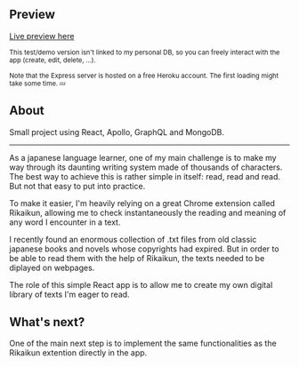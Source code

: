 ## Preview
[Live preview here](https://orasq.github.io/japanese-reader/#/)

<sup>This test/demo version isn't linked to my personal DB, so you can freely interact with the app (create, edit, delete, ...).<sup>

<sup>Note that the Express server is hosted on a free Heroku account. The first loading might take some time. 💤 <sup>

## About
Small project using React, Apollo, GraphQL and MongoDB.

---

As a japanese language learner, one of my main challenge is to make my way through its daunting writing system made of thousands of characters.
The best way to achieve this is rather simple in itself: read, read and read. But not that easy to put into practice.

To make it easier, I'm heavily relying on a great Chrome extension called Rikaikun, allowing me to check instantaneously the reading and meaning of any word I encounter in a text.

I recently found an enormous collection of .txt files from old classic japanese books and novels whose copyrights had expired.
But in order to be able to read them with the help of Rikaikun, the texts needed to be diplayed on webpages.

The role of this simple React app is to allow me to create my own digital library of texts I'm eager to read.

## What's next?
One of the main next step is to implement the same functionalities as the Rikaikun extention directly in the app.
